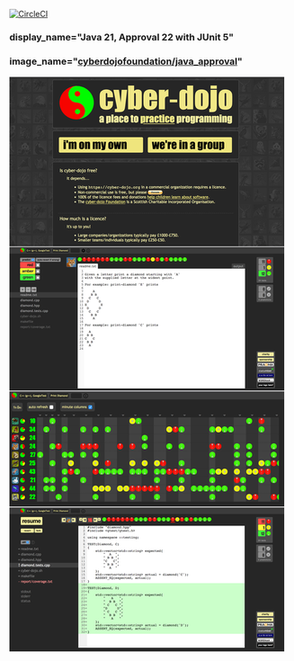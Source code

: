 [![CircleCI](https://circleci.com/gh/cyber-dojo-start-points/java-approval.svg?style=svg)](https://circleci.com/gh/cyber-dojo-start-points/java-approval)

### display_name="Java 21, Approval 22 with JUnit 5"
### image_name="[cyberdojofoundation/java_approval](https://hub.docker.com/repository/docker/cyberdojofoundation/java_approval)"

![cyber-dojo.org home page](https://github.com/cyber-dojo/cyber-dojo/blob/master/shared/home_page_snapshot.png)
